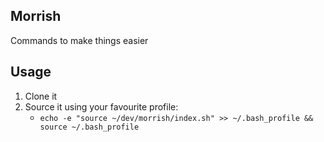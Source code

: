 ## Morrish
Commands to make things easier

## Usage
1. Clone it
2. Source it using your favourite profile:
    - `echo -e "source ~/dev/morrish/index.sh" >> ~/.bash_profile && source ~/.bash_profile`